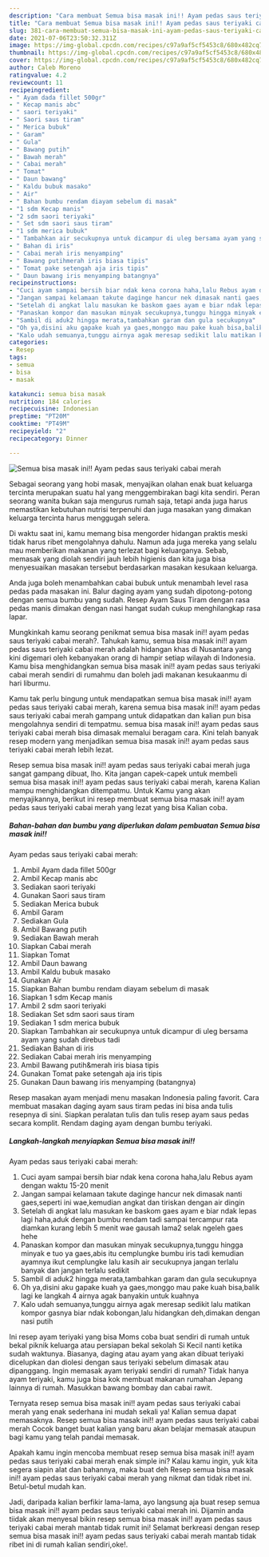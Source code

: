 ```yaml
---
description: "Cara membuat Semua bisa masak ini!! Ayam pedas saus teriyaki cabai merah yang nikmat Untuk Jualan"
title: "Cara membuat Semua bisa masak ini!! Ayam pedas saus teriyaki cabai merah yang nikmat Untuk Jualan"
slug: 381-cara-membuat-semua-bisa-masak-ini-ayam-pedas-saus-teriyaki-cabai-merah-yang-nikmat-untuk-jualan
date: 2021-07-06T23:50:32.311Z
image: https://img-global.cpcdn.com/recipes/c97a9af5cf5453c8/680x482cq70/semua-bisa-masak-ini-ayam-pedas-saus-teriyaki-cabai-merah-foto-resep-utama.jpg
thumbnail: https://img-global.cpcdn.com/recipes/c97a9af5cf5453c8/680x482cq70/semua-bisa-masak-ini-ayam-pedas-saus-teriyaki-cabai-merah-foto-resep-utama.jpg
cover: https://img-global.cpcdn.com/recipes/c97a9af5cf5453c8/680x482cq70/semua-bisa-masak-ini-ayam-pedas-saus-teriyaki-cabai-merah-foto-resep-utama.jpg
author: Caleb Moreno
ratingvalue: 4.2
reviewcount: 11
recipeingredient:
- " Ayam dada fillet 500gr"
- " Kecap manis abc"
- " saori teriyaki"
- " Saori saus tiram"
- " Merica bubuk"
- " Garam"
- " Gula"
- " Bawang putih"
- " Bawah merah"
- " Cabai merah"
- " Tomat"
- " Daun bawang"
- " Kaldu bubuk masako"
- " Air"
- " Bahan bumbu rendam diayam sebelum di masak"
- "1 sdm Kecap manis"
- "2 sdm saori teriyaki"
- " Set sdm saori saus tiram"
- "1 sdm merica bubuk"
- " Tambahkan air secukupnya untuk dicampur di uleg bersama ayam yang sudah direbus tadi"
- " Bahan di iris"
- " Cabai merah iris menyamping"
- " Bawang putihmerah iris biasa tipis"
- " Tomat pake setengah aja iris tipis"
- " Daun bawang iris menyamping batangnya"
recipeinstructions:
- "Cuci ayam sampai bersih biar ndak kena corona haha,lalu Rebus ayam dengan waktu 15-20 menit"
- "Jangan sampai kelamaan takute daginge hancur nek dimasak nanti gaes,seperti ini wae,kemudian angkat dan tiriskan dengan air dingin"
- "Setelah di angkat lalu masukan ke baskom gaes ayam e biar ndak lepas lagi haha,aduk dengan bumbu rendam tadi sampai tercampur rata diamkan kurang lebih 5 menit wae gausah lama2 selak ngeleh gaes hehe"
- "Panaskan kompor dan masukan minyak secukupnya,tunggu hingga minyak e tuo ya gaes,abis itu cemplungke bumbu iris tadi kemudian ayamnya ikut cemplungke lalu kasih air secukupnya jangan terlalu banyak dan jangan terlalu sedikit"
- "Sambil di aduk2 hingga merata,tambahkan garam dan gula secukupnya"
- "Oh ya,disini aku gapake kuah ya gaes,monggo mau pake kuah bisa,balik lagi ke langkah 4 airnya agak banyakin untuk kuahnya"
- "Kalo udah semuanya,tunggu airnya agak meresap sedikit lalu matikan kompor gasnya biar ndak kobongan,lalu hidangkan deh,dimakan dengan nasi putih"
categories:
- Resep
tags:
- semua
- bisa
- masak

katakunci: semua bisa masak 
nutrition: 184 calories
recipecuisine: Indonesian
preptime: "PT20M"
cooktime: "PT49M"
recipeyield: "2"
recipecategory: Dinner

---
```



![Semua bisa masak ini!!
Ayam pedas saus teriyaki cabai merah](https://img-global.cpcdn.com/recipes/c97a9af5cf5453c8/680x482cq70/semua-bisa-masak-ini-ayam-pedas-saus-teriyaki-cabai-merah-foto-resep-utama.jpg)

Sebagai seorang yang hobi masak, menyajikan olahan enak buat keluarga tercinta merupakan suatu hal yang menggembirakan bagi kita sendiri. Peran seorang  wanita bukan saja mengurus rumah saja, tetapi anda juga harus memastikan kebutuhan nutrisi terpenuhi dan juga masakan yang dimakan keluarga tercinta harus menggugah selera.

Di waktu  saat ini, kamu memang bisa mengorder hidangan praktis meski tidak harus ribet mengolahnya dahulu. Namun ada juga mereka yang selalu mau memberikan makanan yang terlezat bagi keluarganya. Sebab, memasak yang diolah sendiri jauh lebih higienis dan kita juga bisa menyesuaikan masakan tersebut berdasarkan masakan kesukaan keluarga. 

Anda juga boleh menambahkan cabai bubuk untuk menambah level rasa pedas pada masakan ini. Balur daging ayam yang sudah dipotong-potong dengan semua bumbu yang sudah. Resep Ayam Saus Tiram dengan rasa pedas manis dimakan dengan nasi hangat sudah cukup menghilangkap rasa lapar.

Mungkinkah kamu seorang penikmat semua bisa masak ini!!
ayam pedas saus teriyaki cabai merah?. Tahukah kamu, semua bisa masak ini!!
ayam pedas saus teriyaki cabai merah adalah hidangan khas di Nusantara yang kini digemari oleh kebanyakan orang di hampir setiap wilayah di Indonesia. Kamu bisa menghidangkan semua bisa masak ini!!
ayam pedas saus teriyaki cabai merah sendiri di rumahmu dan boleh jadi makanan kesukaanmu di hari liburmu.

Kamu tak perlu bingung untuk mendapatkan semua bisa masak ini!!
ayam pedas saus teriyaki cabai merah, karena semua bisa masak ini!!
ayam pedas saus teriyaki cabai merah gampang untuk didapatkan dan kalian pun bisa mengolahnya sendiri di tempatmu. semua bisa masak ini!!
ayam pedas saus teriyaki cabai merah bisa dimasak memalui beragam cara. Kini telah banyak resep modern yang menjadikan semua bisa masak ini!!
ayam pedas saus teriyaki cabai merah lebih lezat.

Resep semua bisa masak ini!!
ayam pedas saus teriyaki cabai merah juga sangat gampang dibuat, lho. Kita jangan capek-capek untuk membeli semua bisa masak ini!!
ayam pedas saus teriyaki cabai merah, karena Kalian mampu menghidangkan ditempatmu. Untuk Kamu yang akan menyajikannya, berikut ini resep membuat semua bisa masak ini!!
ayam pedas saus teriyaki cabai merah yang lezat yang bisa Kalian coba.

<!--inarticleads1-->

##### Bahan-bahan dan bumbu yang diperlukan dalam pembuatan Semua bisa masak ini!!
Ayam pedas saus teriyaki cabai merah:

1. Ambil  Ayam dada fillet 500gr
1. Ambil  Kecap manis abc
1. Sediakan  saori teriyaki
1. Gunakan  Saori saus tiram
1. Sediakan  Merica bubuk
1. Ambil  Garam
1. Sediakan  Gula
1. Ambil  Bawang putih
1. Sediakan  Bawah merah
1. Siapkan  Cabai merah
1. Siapkan  Tomat
1. Ambil  Daun bawang
1. Ambil  Kaldu bubuk masako
1. Gunakan  Air
1. Siapkan  Bahan bumbu rendam diayam sebelum di masak
1. Siapkan 1 sdm Kecap manis
1. Ambil 2 sdm saori teriyaki
1. Sediakan  Set sdm saori saus tiram
1. Sediakan 1 sdm merica bubuk
1. Siapkan  Tambahkan air secukupnya untuk dicampur di uleg bersama ayam yang sudah direbus tadi
1. Sediakan  Bahan di iris
1. Sediakan  Cabai merah iris menyamping
1. Ambil  Bawang putih&amp;merah iris biasa tipis
1. Gunakan  Tomat pake setengah aja iris tipis
1. Gunakan  Daun bawang iris menyamping (batangnya)


Resep masakan ayam menjadi menu masakan Indonesia paling favorit. Cara membuat masakan daging ayam saus tiram pedas ini bisa anda tulis resepnya di sini. Siapkan peralatan tulis dan tulis resep ayam saus pedas secara komplit. Rendam daging ayam dengan bumbu teriyaki. 

<!--inarticleads2-->

##### Langkah-langkah menyiapkan Semua bisa masak ini!!
Ayam pedas saus teriyaki cabai merah:

1. Cuci ayam sampai bersih biar ndak kena corona haha,lalu Rebus ayam dengan waktu 15-20 menit
1. Jangan sampai kelamaan takute daginge hancur nek dimasak nanti gaes,seperti ini wae,kemudian angkat dan tiriskan dengan air dingin
1. Setelah di angkat lalu masukan ke baskom gaes ayam e biar ndak lepas lagi haha,aduk dengan bumbu rendam tadi sampai tercampur rata diamkan kurang lebih 5 menit wae gausah lama2 selak ngeleh gaes hehe
1. Panaskan kompor dan masukan minyak secukupnya,tunggu hingga minyak e tuo ya gaes,abis itu cemplungke bumbu iris tadi kemudian ayamnya ikut cemplungke lalu kasih air secukupnya jangan terlalu banyak dan jangan terlalu sedikit
1. Sambil di aduk2 hingga merata,tambahkan garam dan gula secukupnya
1. Oh ya,disini aku gapake kuah ya gaes,monggo mau pake kuah bisa,balik lagi ke langkah 4 airnya agak banyakin untuk kuahnya
1. Kalo udah semuanya,tunggu airnya agak meresap sedikit lalu matikan kompor gasnya biar ndak kobongan,lalu hidangkan deh,dimakan dengan nasi putih


Ini resep ayam teriyaki yang bisa Moms coba buat sendiri di rumah untuk bekal piknik keluarga atau persiapan bekal sekolah Si Kecil nanti ketika sudah waktunya. Biasanya, daging atau ayam yang akan dibuat teriyaki dicelupkan dan diolesi dengan saus teriyaki sebelum dimasak atau dipanggang. Ingin memasak ayam teriyaki sendiri di rumah? Tidak hanya ayam teriyaki, kamu juga bisa kok membuat makanan rumahan Jepang lainnya di rumah. Masukkan bawang bombay dan cabai rawit. 

Ternyata resep semua bisa masak ini!!
ayam pedas saus teriyaki cabai merah yang enak sederhana ini mudah sekali ya! Kalian semua dapat memasaknya. Resep semua bisa masak ini!!
ayam pedas saus teriyaki cabai merah Cocok banget buat kalian yang baru akan belajar memasak ataupun bagi kamu yang telah pandai memasak.

Apakah kamu ingin mencoba membuat resep semua bisa masak ini!!
ayam pedas saus teriyaki cabai merah enak simple ini? Kalau kamu ingin, yuk kita segera siapin alat dan bahannya, maka buat deh Resep semua bisa masak ini!!
ayam pedas saus teriyaki cabai merah yang nikmat dan tidak ribet ini. Betul-betul mudah kan. 

Jadi, daripada kalian berfikir lama-lama, ayo langsung aja buat resep semua bisa masak ini!!
ayam pedas saus teriyaki cabai merah ini. Dijamin anda tiidak akan menyesal bikin resep semua bisa masak ini!!
ayam pedas saus teriyaki cabai merah mantab tidak rumit ini! Selamat berkreasi dengan resep semua bisa masak ini!!
ayam pedas saus teriyaki cabai merah mantab tidak ribet ini di rumah kalian sendiri,oke!.


